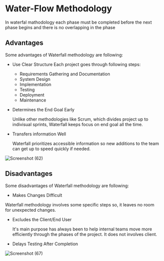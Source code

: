 # Water-Flow Methodology
In waterfal mathodology each phase must be completed before the next phase begins and there is no overlapping in the phase
## Advantages
Some advantages of Waterfall methodology are following:
+ Use Clear Structure
    Each project goes through following steps:
    + Requirements Gathering and Documentation
    + System Design
    + Implementation
    + Testing
    + Deployment
    + Maintenance
+ Determines the End Goal Early

    Unlike other methodologies like Scrum, which divides project up to indivisual sprints, Waterfall keeps focus on end goal all the time.
   
+ Transfers information Well

    Waterfall prioritizes accessible information so new additions to the team can get up to speed quickly if needed.
   
![Screenshot (62)](https://user-images.githubusercontent.com/46266421/66420887-a9e4a180-e9bb-11e9-94d6-85f7e860679a.png)
## Disadvantages
 Some disadvantages of  Waterfall methodology are following:
 + Makes Changes Difficult
  
  Waterfall methodology involves some specific steps so, it leaves no room for unexpected changes.
  
+ Excludes the Client/End User

    It's main purpose has always been to help internal teams move more efficiently through the phases of the project. It does not involves client.
    
 + Delays Testing After Completion
 
![Screenshot (67)](https://user-images.githubusercontent.com/46266421/66422101-eb764c00-e9bd-11e9-8367-7628346e2d12.png)
